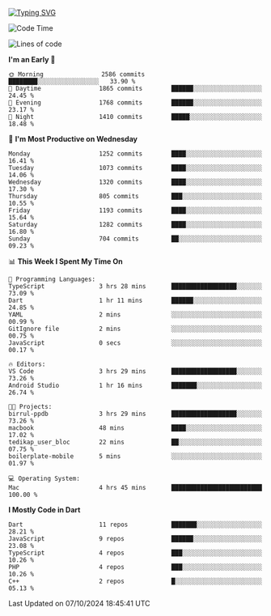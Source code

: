 
<a href="https://git.io/typing-svg"><img src="https://readme-typing-svg.demolab.com?font=Source+Code+Pro&pause=1000&random=false&width=435&lines=Hey+%F0%9F%A5%B6+iam+Yaskraz" alt="Typing SVG" /></a>
<!--START_SECTION:waka-->
![Code Time](http://img.shields.io/badge/Code%20Time-612%20hrs%2055%20mins-blue)

![Lines of code](https://img.shields.io/badge/From%20Hello%20World%20I%27ve%20Written-4.7%20million%20lines%20of%20code-blue)

**I'm an Early 🐤** 

```text
🌞 Morning                2586 commits        ████████░░░░░░░░░░░░░░░░░   33.90 % 
🌆 Daytime                1865 commits        ██████░░░░░░░░░░░░░░░░░░░   24.45 % 
🌃 Evening                1768 commits        ██████░░░░░░░░░░░░░░░░░░░   23.17 % 
🌙 Night                  1410 commits        █████░░░░░░░░░░░░░░░░░░░░   18.48 % 
```
📅 **I'm Most Productive on Wednesday** 

```text
Monday                   1252 commits        ████░░░░░░░░░░░░░░░░░░░░░   16.41 % 
Tuesday                  1073 commits        ████░░░░░░░░░░░░░░░░░░░░░   14.06 % 
Wednesday                1320 commits        ████░░░░░░░░░░░░░░░░░░░░░   17.30 % 
Thursday                 805 commits         ███░░░░░░░░░░░░░░░░░░░░░░   10.55 % 
Friday                   1193 commits        ████░░░░░░░░░░░░░░░░░░░░░   15.64 % 
Saturday                 1282 commits        ████░░░░░░░░░░░░░░░░░░░░░   16.80 % 
Sunday                   704 commits         ██░░░░░░░░░░░░░░░░░░░░░░░   09.23 % 
```


📊 **This Week I Spent My Time On** 

```text
💬 Programming Languages: 
TypeScript               3 hrs 28 mins       ██████████████████░░░░░░░   73.09 % 
Dart                     1 hr 11 mins        ██████░░░░░░░░░░░░░░░░░░░   24.85 % 
YAML                     2 mins              ░░░░░░░░░░░░░░░░░░░░░░░░░   00.99 % 
GitIgnore file           2 mins              ░░░░░░░░░░░░░░░░░░░░░░░░░   00.75 % 
JavaScript               0 secs              ░░░░░░░░░░░░░░░░░░░░░░░░░   00.17 % 

🔥 Editors: 
VS Code                  3 hrs 29 mins       ██████████████████░░░░░░░   73.26 % 
Android Studio           1 hr 16 mins        ███████░░░░░░░░░░░░░░░░░░   26.74 % 

🐱‍💻 Projects: 
birrul-ppdb              3 hrs 29 mins       ██████████████████░░░░░░░   73.26 % 
macbook                  48 mins             ████░░░░░░░░░░░░░░░░░░░░░   17.02 % 
tedikap_user_bloc        22 mins             ██░░░░░░░░░░░░░░░░░░░░░░░   07.75 % 
boilerplate-mobile       5 mins              ░░░░░░░░░░░░░░░░░░░░░░░░░   01.97 % 

💻 Operating System: 
Mac                      4 hrs 45 mins       █████████████████████████   100.00 % 
```

**I Mostly Code in Dart** 

```text
Dart                     11 repos            ███████░░░░░░░░░░░░░░░░░░   28.21 % 
JavaScript               9 repos             ██████░░░░░░░░░░░░░░░░░░░   23.08 % 
TypeScript               4 repos             ███░░░░░░░░░░░░░░░░░░░░░░   10.26 % 
PHP                      4 repos             ███░░░░░░░░░░░░░░░░░░░░░░   10.26 % 
C++                      2 repos             █░░░░░░░░░░░░░░░░░░░░░░░░   05.13 % 
```




 Last Updated on 07/10/2024 18:45:41 UTC
<!--END_SECTION:waka-->
